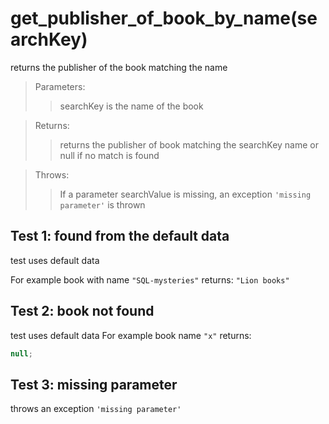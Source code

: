 # **get_publisher_of_book_by_name(searchKey)**

returns the publisher of the book matching the name

> Parameters:
>
> > searchKey is the name of the book

> Returns:
>
> > returns the publisher of book matching the searchKey name or null if no match is found

> Throws:
>
> > If a parameter searchValue is missing, an exception `'missing parameter'` is thrown

## Test 1: found from the default data

test uses default data

For example book with name `"SQL-mysteries"` returns: `"Lion books"`

## Test 2: book not found

test uses default data
For example book name `"x"` returns:

```js
null;
```

## Test 3: missing parameter

throws an exception `'missing parameter'`
